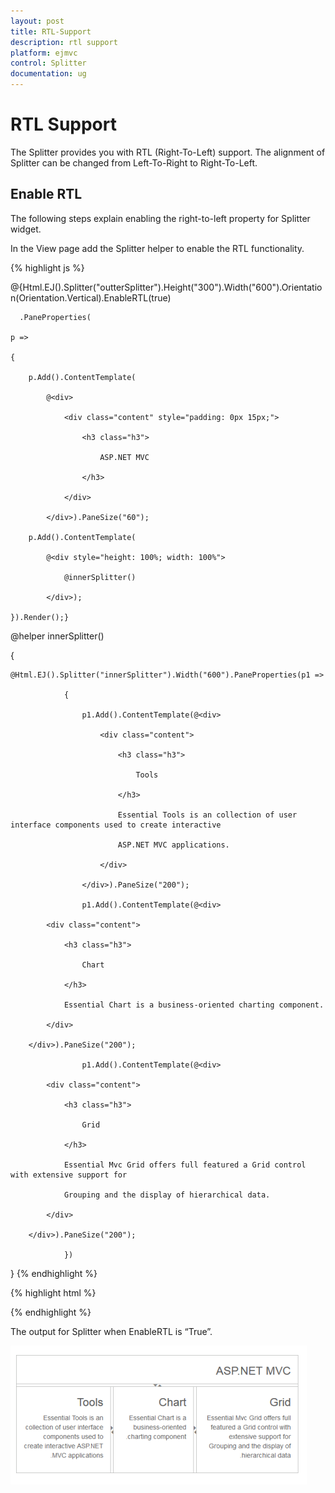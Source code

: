 ```yaml
---
layout: post
title: RTL-Support
description: rtl support
platform: ejmvc
control: Splitter
documentation: ug
---
```


# RTL Support

The Splitter provides you with RTL (Right-To-Left) support. The alignment of Splitter can be changed from Left-To-Right to Right-To-Left.

## Enable RTL

The following steps explain enabling the right-to-left property for Splitter widget.

In the View page add the Splitter helper to enable the RTL functionality. 



{% highlight js %}



@{Html.EJ().Splitter("outterSplitter").Height("300").Width("600").Orientation(Orientation.Vertical).EnableRTL(true)

      .PaneProperties(

    p =>

    {

        p.Add().ContentTemplate(

            @<div>

                <div class="content" style="padding: 0px 15px;">

                    <h3 class="h3">

                        ASP.NET MVC

                    </h3>

                </div>

            </div>).PaneSize("60");

        p.Add().ContentTemplate(

            @<div style="height: 100%; width: 100%">

                @innerSplitter()

            </div>);

    }).Render();}



@helper innerSplitter()

{

    @Html.EJ().Splitter("innerSplitter").Width("600").PaneProperties(p1 =>

                {

                    p1.Add().ContentTemplate(@<div>

                        <div class="content">

                            <h3 class="h3">

                                Tools

                            </h3>

                            Essential Tools is an collection of user interface components used to create interactive

                            ASP.NET MVC applications.

                        </div>

                    </div>).PaneSize("200");

                    p1.Add().ContentTemplate(@<div>

            <div class="content">

                <h3 class="h3">

                    Chart

                </h3>

                Essential Chart is a business-oriented charting component.

            </div>

        </div>).PaneSize("200");

                    p1.Add().ContentTemplate(@<div>

            <div class="content">

                <h3 class="h3">

                    Grid

                </h3>

                Essential Mvc Grid offers full featured a Grid control with extensive support for

                Grouping and the display of hierarchical data.

            </div>

        </div>).PaneSize("200");

                })

}
{% endhighlight %}

{% highlight html %}

<style type="text/css">

    #outterSplitter {

        margin: 0 auto;

    }

    .h3 {

        font-size: 14px;

    }

    #innerSplitter {

        border: 0 none;

    }

    .content {

        padding: 15px;

    }

</style>


{% endhighlight %}




The output for Splitter when EnableRTL is “True”.



![](RTL-Support_images/RTL-Support_img1.png)



